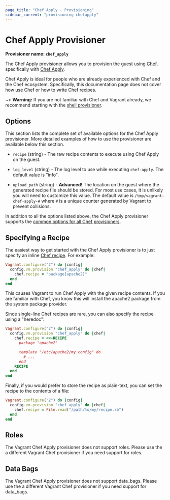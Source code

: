 ```yaml
---
page_title: "Chef Apply - Provisioning"
sidebar_current: "provisioning-chefapply"
---
```


# Chef Apply Provisioner

**Provisioner name: `chef_apply`**

The Chef Apply provisioner allows you to provision the guest using
[Chef](https://www.getchef.com/), specifically with
[Chef Apply](https://docs.getchef.com/ctl_chef_apply.html).

Chef Apply is ideal for people who are already experienced with Chef and the
Chef ecosystem. Specifically, this documentation page does not cover how use
Chef or how to write Chef recipes.

~> **Warning:** If you are not familiar with Chef and Vagrant already, we
recommend starting with the [shell provisioner](/docs/provisioning/shell.html).

## Options

This section lists the complete set of available options for the Chef Apply
provisioner. More detailed examples of how to use the provisioner are
available below this section.

* `recipe` (string) - The raw recipe contents to execute using Chef Apply on
  the guest.

* `log_level` (string) - The log level to use while executing `chef-apply`. The
  default value is "info".

* `upload_path` (string) - **Advanced!** The location on the guest where the
  generated recipe file should be stored. For most use cases, it is unlikely you
  will need to customize this value. The default value is
  `/tmp/vagrant-chef-apply-#` where `#` is a unique counter generated by
  Vagrant to prevent collisions.

In addition to all the options listed above, the Chef Apply provisioner supports
the [common options for all Chef provisioners](/docs/provisioning/chef_common.html).

## Specifying a Recipe

The easiest way to get started with the Chef Apply provisioner is to just
specify an inline
[Chef recipe](https://docs.getchef.com/essentials_cookbook_recipes.html). For
example:

```ruby
Vagrant.configure("2") do |config|
  config.vm.provision "chef_apply" do |chef|
    chef.recipe = "package[apache2]"
  end
end
```

This causes Vagrant to run Chef Apply with the given recipe contents. If you are
familiar with Chef, you know this will install the apache2 package from the
system package provider.

Since single-line Chef recipes are rare, you can also specify the recipe using a
"heredoc":

```ruby
Vagrant.configure("2") do |config|
  config.vm.provision "chef_apply" do |chef|
    chef.recipe = <<-RECIPE
      package "apache2"

      template "/etc/apache2/my.config" do
        # ...
      end
    RECIPE
  end
end
```

Finally, if you would prefer to store the recipe as plain-text, you can set the
recipe to the contents of a file:

```ruby
Vagrant.configure("2") do |config|
  config.vm.provision "chef_apply" do |chef|
    chef.recipe = File.read("/path/to/my/recipe.rb")
  end
end
```

## Roles

The Vagrant Chef Apply provisioner does not support roles. Please use the a
different Vagrant Chef provisioner if you need support for roles.

## Data Bags

The Vagrant Chef Apply provisioner does not support data_bags. Please use the a
different Vagrant Chef provisioner if you need support for data_bags.
